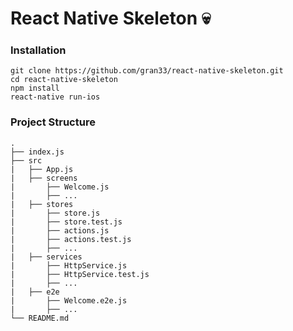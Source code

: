 # React Native Skeleton 💀

### Installation

```
git clone https://github.com/gran33/react-native-skeleton.git
cd react-native-skeleton
npm install
react-native run-ios

```

### Project Structure

```
.
├── index.js            
├── src
|	├── App.js
|	├── screens
|		├── Welcome.js
|		├── ...
|	├── stores 
|		├── store.js
|		├── store.test.js
|		├── actions.js
|		├── actions.test.js
|		├── ...
|	├── services           
|		├── HttpService.js
|		├── HttpService.test.js
|		├── ...
|	├── e2e
|		├── Welcome.e2e.js
|		├── ...
└── README.md
```
